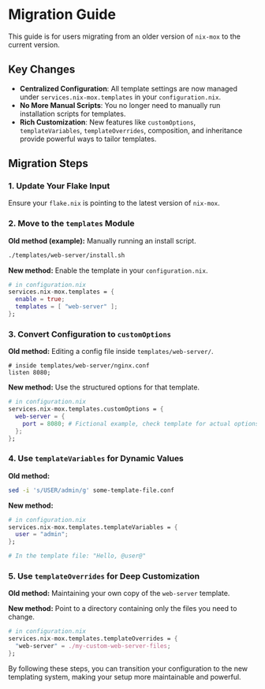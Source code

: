 # Migration Guide

This guide is for users migrating from an older version of `nix-mox` to the current version.

## Key Changes

- **Centralized Configuration**: All template settings are now managed under `services.nix-mox.templates` in your `configuration.nix`.
- **No More Manual Scripts**: You no longer need to manually run installation scripts for templates.
- **Rich Customization**: New features like `customOptions`, `templateVariables`, `templateOverrides`, composition, and inheritance provide powerful ways to tailor templates.

## Migration Steps

### 1. Update Your Flake Input

Ensure your `flake.nix` is pointing to the latest version of `nix-mox`.

### 2. Move to the `templates` Module

**Old method (example):** Manually running an install script.

```bash
./templates/web-server/install.sh
```

**New method:**
Enable the template in your `configuration.nix`.

```nix
# in configuration.nix
services.nix-mox.templates = {
  enable = true;
  templates = [ "web-server" ];
};
```

### 3. Convert Configuration to `customOptions`

**Old method:** Editing a config file inside `templates/web-server/`.

```nginx
# inside templates/web-server/nginx.conf
listen 8080;
```

**New method:** Use the structured options for that template.

```nix
# in configuration.nix
services.nix-mox.templates.customOptions = {
  web-server = {
    port = 8080; # Fictional example, check template for actual options
  };
};
```

### 4. Use `templateVariables` for Dynamic Values

**Old method:**

```bash
sed -i 's/USER/admin/g' some-template-file.conf
```

**New method:**

```nix
# in configuration.nix
services.nix-mox.templates.templateVariables = {
  user = "admin";
};

# In the template file: "Hello, @user@"
```

### 5. Use `templateOverrides` for Deep Customization

**Old method:**
Maintaining your own copy of the `web-server` template.

**New method:**
Point to a directory containing only the files you need to change.

```nix
# in configuration.nix
services.nix-mox.templates.templateOverrides = {
  "web-server" = ./my-custom-web-server-files;
};
```

By following these steps, you can transition your configuration to the new templating system, making your setup more maintainable and powerful.
